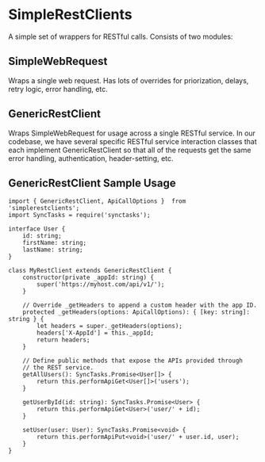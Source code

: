 # SimpleRestClients

A simple set of wrappers for RESTful calls.  Consists of two modules:

## SimpleWebRequest

Wraps a single web request.  Has lots of overrides for priorization, delays, retry logic, error handling, etc.

## GenericRestClient

Wraps SimpleWebRequest for usage across a single RESTful service.  In our codebase, we have several specific RESTful service interaction
classes that each implement GenericRestClient so that all of the requests get the same error handling, authentication, header-setting,
etc.

## GenericRestClient Sample Usage

```
import { GenericRestClient, ApiCallOptions }  from 'simplerestclients';
import SyncTasks = require('synctasks');

interface User {
    id: string;
    firstName: string;
    lastName: string;
}

class MyRestClient extends GenericRestClient {
    constructor(private _appId: string) {
        super('https://myhost.com/api/v1/');
    }

    // Override _getHeaders to append a custom header with the app ID.
    protected _getHeaders(options: ApiCallOptions): { [key: string]: string } {
        let headers = super._getHeaders(options);
        headers['X-AppId'] = this._appId;
        return headers;
    }

    // Define public methods that expose the APIs provided through
    // the REST service.
    getAllUsers(): SyncTasks.Promise<User[]> {
        return this.performApiGet<User[]>('users');
    }

    getUserById(id: string): SyncTasks.Promise<User> {
        return this.performApiGet<User>('user/' + id);
    }

    setUser(user: User): SyncTasks.Promise<void> {
        return this.performApiPut<void>('user/' + user.id, user);
    }
}
```
